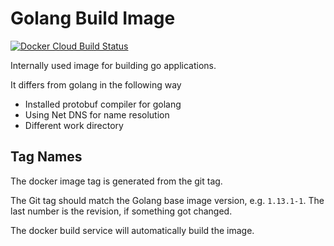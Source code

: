 Golang Build Image
==================

[
![Docker Cloud Build Status](https://img.shields.io/docker/cloud/build/mantikai/golang_build)
](https://cloud.docker.com/u/mantikai/repository/docker/mantikai/golang_build)

Internally used image for building go applications.

It differs from golang in the following way

* Installed protobuf compiler for golang 
* Using Net DNS for name resolution
* Different work directory


Tag Names
---------

The docker image tag is generated from the git tag.

The Git tag should match the Golang base image version, e.g. `1.13.1-1`. The last number is the revision, if something got changed.

The docker build service will automatically build the image.
